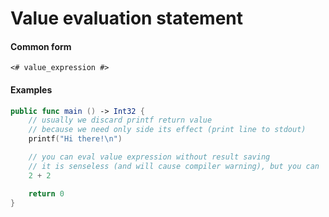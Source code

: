 # Value evaluation statement

#### Common form

```
<# value_expression #>
```

#### Examples

```swift
public func main () -> Int32 {
	// usually we discard printf return value
	// because we need only side its effect (print line to stdout)
	printf("Hi there!\n")

	// you can eval value expression without result saving
	// it is senseless (and will cause compiler warning), but you can
	2 + 2

	return 0
}
```
